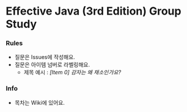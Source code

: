 # Effective Java (3rd Edition) Group Study

### Rules
- 질문은 Issues에 작성해요.
- 질문은 아이템 넘버로 라벨링해요.
  - 제목 예시 : _[Item 0] 감자는 왜 채소인가요?_

### Info
- 목차는 Wiki에 있어요.
